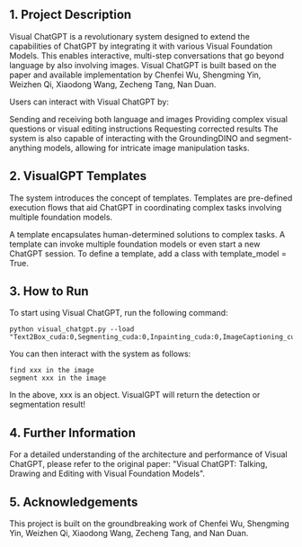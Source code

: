 ## 1. Project Description

Visual ChatGPT is a revolutionary system designed to extend the capabilities of ChatGPT by integrating it with various Visual Foundation Models. This enables interactive, multi-step conversations that go beyond language by also involving images. Visual ChatGPT is built based on the paper and available implementation by Chenfei Wu, Shengming Yin, Weizhen Qi, Xiaodong Wang, Zecheng Tang, Nan Duan.

Users can interact with Visual ChatGPT by:

Sending and receiving both language and images
Providing complex visual questions or visual editing instructions
Requesting corrected results
The system is also capable of interacting with the GroundingDINO and segment-anything models, allowing for intricate image manipulation tasks.

## 2. VisualGPT Templates
The system introduces the concept of templates. Templates are pre-defined execution flows that aid ChatGPT in coordinating complex tasks involving multiple foundation models.

A template encapsulates human-determined solutions to complex tasks.
A template can invoke multiple foundation models or even start a new ChatGPT session.
To define a template, add a class with template_model = True.

## 3. How to Run

To start using Visual ChatGPT, run the following command:

```
python visual_chatgpt.py --load "Text2Box_cuda:0,Segmenting_cuda:0,Inpainting_cuda:0,ImageCaptioning_cuda:0"
```

You can then interact with the system as follows:
```
find xxx in the image 
segment xxx in the image
```
In the above, xxx is an object. VisualGPT will return the detection or segmentation result!

## 4. Further Information
For a detailed understanding of the architecture and performance of Visual ChatGPT, please refer to the original paper: "Visual ChatGPT: Talking, Drawing and Editing with Visual Foundation Models".

## 5. Acknowledgements
This project is built on the groundbreaking work of Chenfei Wu, Shengming Yin, Weizhen Qi, Xiaodong Wang, Zecheng Tang, and Nan Duan.
